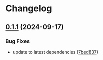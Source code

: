 # Changelog

## [0.1.1](https://github.com/Jmainguy/gohome/compare/v0.1.0...v0.1.1) (2024-09-17)


### Bug Fixes

* update to latest dependencies ([7bed837](https://github.com/Jmainguy/gohome/commit/7bed837c959a003cc7fedf95f9cca273fdf5d33b))
